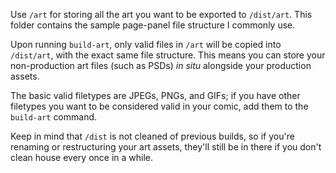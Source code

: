 Use `/art` for storing all the art you want to be exported to `/dist/art`.  This folder contains the sample page-panel file structure I commonly use.

Upon running `build-art`, only valid files in `/art` will be copied into `/dist/art`, with the exact same file structure.  This means you can store your non-production art files (such as PSDs) _in situ_ alongside your production assets.

The basic valid filetypes are JPEGs, PNGs, and GIFs; if you have other filetypes you want to be considered valid in your comic, add them to the `build-art` command.

Keep in mind that `/dist` is not cleaned of previous builds, so if you're renaming or restructuring your art assets, they'll still be in there if you don't clean house every once in a while.
